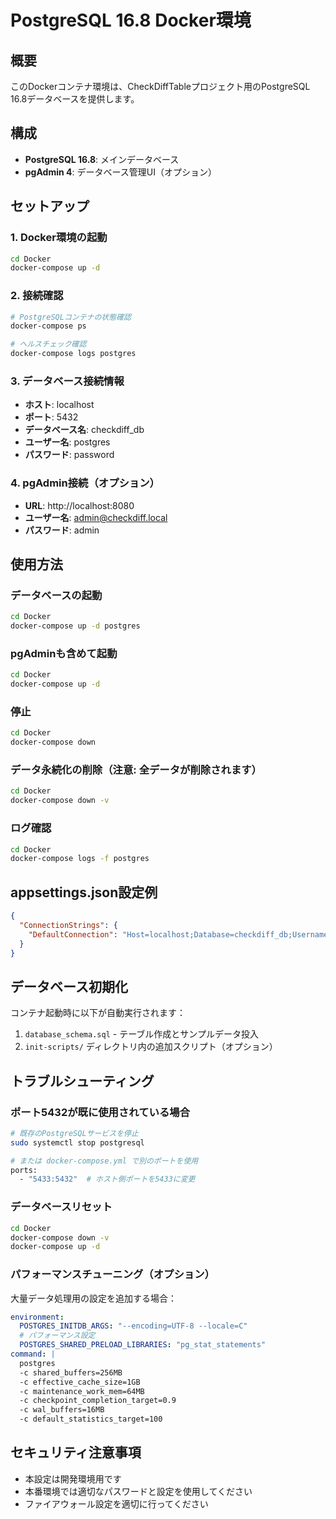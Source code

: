# PostgreSQL 16.8 Docker環境

## 概要
このDockerコンテナ環境は、CheckDiffTableプロジェクト用のPostgreSQL 16.8データベースを提供します。

## 構成
- **PostgreSQL 16.8**: メインデータベース
- **pgAdmin 4**: データベース管理UI（オプション）

## セットアップ

### 1. Docker環境の起動
```bash
cd Docker
docker-compose up -d
```

### 2. 接続確認
```bash
# PostgreSQLコンテナの状態確認
docker-compose ps

# ヘルスチェック確認
docker-compose logs postgres
```

### 3. データベース接続情報
- **ホスト**: localhost
- **ポート**: 5432
- **データベース名**: checkdiff_db
- **ユーザー名**: postgres
- **パスワード**: password

### 4. pgAdmin接続（オプション）
- **URL**: http://localhost:8080
- **ユーザー名**: admin@checkdiff.local
- **パスワード**: admin

## 使用方法

### データベースの起動
```bash
cd Docker
docker-compose up -d postgres
```

### pgAdminも含めて起動
```bash
cd Docker
docker-compose up -d
```

### 停止
```bash
cd Docker
docker-compose down
```

### データ永続化の削除（注意: 全データが削除されます）
```bash
cd Docker
docker-compose down -v
```

### ログ確認
```bash
cd Docker
docker-compose logs -f postgres
```

## appsettings.json設定例
```json
{
  "ConnectionStrings": {
    "DefaultConnection": "Host=localhost;Database=checkdiff_db;Username=postgres;Password=password"
  }
}
```

## データベース初期化
コンテナ起動時に以下が自動実行されます：
1. `database_schema.sql` - テーブル作成とサンプルデータ投入
2. `init-scripts/` ディレクトリ内の追加スクリプト（オプション）

## トラブルシューティング

### ポート5432が既に使用されている場合
```bash
# 既存のPostgreSQLサービスを停止
sudo systemctl stop postgresql

# または docker-compose.yml で別のポートを使用
ports:
  - "5433:5432"  # ホスト側ポートを5433に変更
```

### データベースリセット
```bash
cd Docker
docker-compose down -v
docker-compose up -d
```

### パフォーマンスチューニング（オプション）
大量データ処理用の設定を追加する場合：
```yaml
environment:
  POSTGRES_INITDB_ARGS: "--encoding=UTF-8 --locale=C"
  # パフォーマンス設定
  POSTGRES_SHARED_PRELOAD_LIBRARIES: "pg_stat_statements"
command: |
  postgres
  -c shared_buffers=256MB
  -c effective_cache_size=1GB
  -c maintenance_work_mem=64MB
  -c checkpoint_completion_target=0.9
  -c wal_buffers=16MB
  -c default_statistics_target=100
```

## セキュリティ注意事項
- 本設定は開発環境用です
- 本番環境では適切なパスワードと設定を使用してください
- ファイアウォール設定を適切に行ってください
